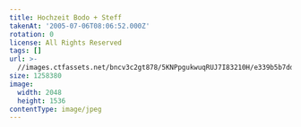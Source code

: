 ```yaml
---
title: Hochzeit Bodo + Steff
takenAt: '2005-07-06T08:06:52.000Z'
rotation: 0
license: All Rights Reserved
tags: []
url: >-
  //images.ctfassets.net/bncv3c2gt878/5KNPpgukwuqRUJ7I83210H/e339b5b7dda59f2c30854c481b877213/hochzeit-bodo--steff_4560373582_o
size: 1258380
image:
  width: 2048
  height: 1536
contentType: image/jpeg
---
```


